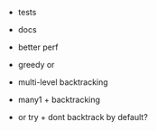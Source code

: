 - tests
- docs
- better perf

- greedy or
- multi-level backtracking
- many1 + backtracking
- or try + dont backtrack by default?